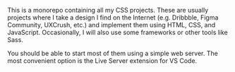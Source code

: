 This is a monorepo containing all my CSS projects. These are usually projects where I take a design I find on the Internet (e.g. Dribbble, Figma Community, UXCrush, etc.) and implement them using HTML, CSS, and JavaScript. Occasionally, I will also use some frameworks or other tools like Sass.

You should be able to start most of them using a simple web server. The most convenient option is the Live Server extension for VS Code.
